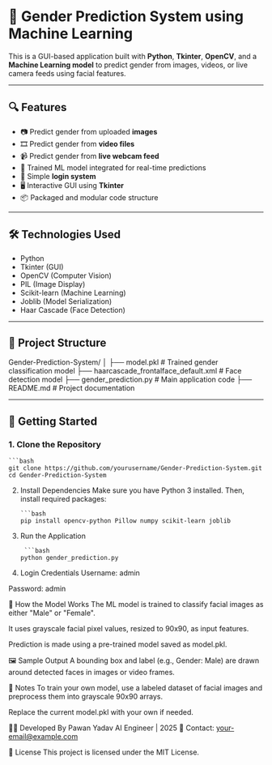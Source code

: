 # 👤 Gender Prediction System using Machine Learning

This is a GUI-based application built with **Python**, **Tkinter**, **OpenCV**, and a **Machine Learning model** to predict gender from images, videos, or live camera feeds using facial features.

---

## 🔍 Features

- 📷 Predict gender from uploaded **images**
- 🎞️ Predict gender from **video files**
- 📹 Predict gender from **live webcam feed**
- 🧠 Trained ML model integrated for real-time predictions
- 🔐 Simple **login system**
- 🖥️ Interactive GUI using **Tkinter**
- 📦 Packaged and modular code structure

---

## 🛠️ Technologies Used

- Python
- Tkinter (GUI)
- OpenCV (Computer Vision)
- PIL (Image Display)
- Scikit-learn (Machine Learning)
- Joblib (Model Serialization)
- Haar Cascade (Face Detection)

---

## 📁 Project Structure

Gender-Prediction-System/
│
├── model.pkl # Trained gender classification model
├── haarcascade_frontalface_default.xml # Face detection model
├── gender_prediction.py # Main application code
├── README.md # Project documentation


---

## 🚀 Getting Started

### 1. Clone the Repository

    ```bash
    git clone https://github.com/yourusername/Gender-Prediction-System.git
    cd Gender-Prediction-System

2. Install Dependencies
Make sure you have Python 3 installed. Then, install required packages:

       ```bash
       pip install opencv-python Pillow numpy scikit-learn joblib

3. Run the Application

        ```bash
       python gender_prediction.py
4. Login Credentials
Username: admin

Password: admin

🤖 How the Model Works
The ML model is trained to classify facial images as either "Male" or "Female".

It uses grayscale facial pixel values, resized to 90x90, as input features.

Prediction is made using a pre-trained model saved as model.pkl.

🖼 Sample Output
A bounding box and label (e.g., Gender: Male) are drawn around detected faces in images or video frames.

📌 Notes
To train your own model, use a labeled dataset of facial images and preprocess them into grayscale 90x90 arrays.

Replace the current model.pkl with your own if needed.

👨‍💻 Developed By
Pawan Yadav
AI Engineer | 2025
📧 Contact: your-email@example.com

📜 License
This project is licensed under the MIT License.


